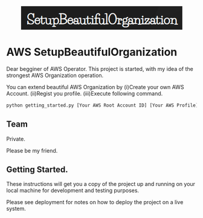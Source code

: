 <div align="center">
<img src="./icon.png" title="ICON">
</div>

# AWS SetupBeautifulOrganization

Dear begginer of AWS Operator. This project is started, with my idea of the strongest AWS Organization operation.

You can extend beautiful AWS Organization by (i)Create your own AWS Account. (ii)Regist you profile. (iii)Execute following command.

```python
python getting_started.py [Your AWS Root Account ID] [Your AWS Profile] [MFA Token]
```

## Team 
Private.

Please be my friend.

## Getting Started.
These instructions will get you a copy of the project up and running on your local machine for development and testing purposes. 

Please see deployment for notes on how to deploy the project on a live system.


